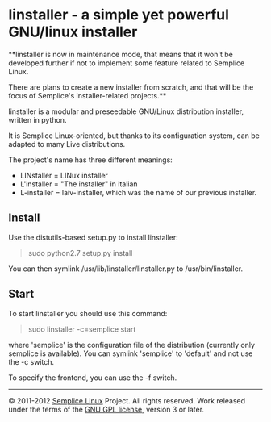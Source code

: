linstaller - a simple yet powerful GNU/linux installer
======================================================

**linstaller is now in maintenance mode, that means that it won't be developed
further if not to implement some feature related to Semplice Linux.

There are plans to create a new installer from scratch, and that will be the
focus of Semplice's installer-related projects.**

linstaller is a modular and preseedable GNU/Linux distribution
installer, written in python.

It is Semplice Linux-oriented, but thanks to its configuration
system, can be adapted to many Live distributions.

The project's name has three different meanings:
 * LINstaller = LINux installer
 * L'installer = "The installer" in italian
 * L-installer = laiv-installer, which was the name of our
   previous installer.

Install
-------

Use the distutils-based setup.py to install linstaller:

> sudo python2.7 setup.py install

You can then symlink /usr/lib/linstaller/linstaller.py to /usr/bin/linstaller.

Start
-----

To start linstaller you should use this command:

> sudo linstaller -c=semplice start

where 'semplice' is the configuration file of the distribution (currently
only semplice is available).
You can symlink 'semplice' to 'default' and not use the -c switch.

To specify the frontend, you can use the -f switch.

---------------------------------------

&copy; 2011-2012 [Semplice Linux](http://semplice-linux.org) Project. All rights reserved.
Work released under the terms of the [GNU GPL license](http://www.gnu.org/licenses/gpl.html), version 3 or later.
